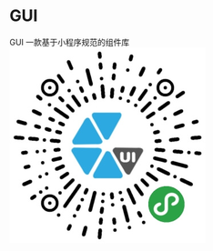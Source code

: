 # GUI
GUI 一款基于小程序规范的组件库 
![image](https://github.com/Gensp/GUI/blob/c30e536ae8be5fcedab835020076122a06a888b1/qrcode.jpg)
